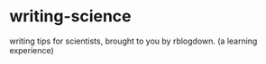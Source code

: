 # writing-science
writing tips for scientists, brought to you by rblogdown.
(a learning experience)
